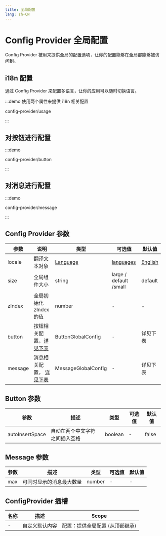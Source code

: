 ```yaml
---
title: 全局配置
lang: zh-CN
---
```


# Config Provider 全局配置

Config Provider 被用来提供全局的配置选项，让你的配置能够在全局都能够被访问到。

## i18n 配置

通过 Config Provider 来配置多语言，让你的应用可以随时切换语言。

:::demo 使用两个属性来提供 i18n 相关配置

config-provider/usage

:::

## 对按钮进行配置

:::demo

config-provider/button

:::

## 对消息进行配置

:::demo

config-provider/message

:::

## Config Provider 参数

| 参数      | 说明                                  | 类型                                                                                                                                 | 可选值                                                                                     | 默认值                                                                                         |
| ------- | ----------------------------------- | ---------------------------------------------------------------------------------------------------------------------------------- | --------------------------------------------------------------------------------------- | ------------------------------------------------------------------------------------------- |
| locale  | 翻译文本对象                              | [Language](https://github.com/element-plus/element-plus/blob/a98ff9b40c0c3d2b9959f99919bd8363e3e3c25a/packages/locale/index.ts#L5) | [languages](https://github.com/element-plus/element-plus/tree/dev/packages/locale/lang) | [English](https://github.com/element-plus/element-plus/blob/dev/packages/locale/lang/en.ts) |
| size    | 全局组件大小                              | string                                                                                                                             | large / default /small                                                                  | default                                                                                     |
| zIndex  | 全局初始化 zIndex 的值                     | number                                                                                                                             | -                                                                                       | -                                                                                           |
| button  | 按钮相关配置，[详见下表](#button-attributes)   | ButtonGlobalConfig                                                                                                                 | -                                                                                       | 详见下表                                                                                        |
| message | 消息相关配置， [详见下表](#message-attributes) | MessageGlobalConfig                                                                                                                | -                                                                                       | 详见下表                                                                                        |

## Button 参数

| 参数              | 描述              | 类型      | 可选值 | 默认值   |
| --------------- | --------------- | ------- | --- | ----- |
| autoInsertSpace | 自动在两个中文字符之间插入空格 | boolean | -   | false |

## Message 参数

| 参数  | 描述           | 类型     | 可选值 | 默认值 |
| --- | ------------ | ------ | --- | --- |
| max | 可同时显示的消息最大数量 | number | -   | -   |

## ConfigProvider 插槽

| 名称 | 描述      | Scope             |
| -- | ------- | ----------------- |
| -  | 自定义默认内容 | 配置：提供全局配置 (从顶部继承) |
